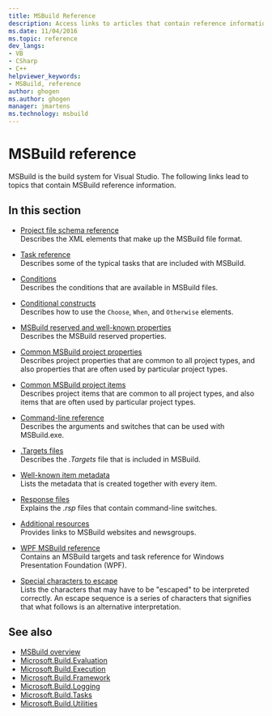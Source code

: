 ```yaml
---
title: MSBuild Reference
description: Access links to articles that contain reference information for MSBuild, the build system for Visual Studio.
ms.date: 11/04/2016
ms.topic: reference
dev_langs:
- VB
- CSharp
- C++
helpviewer_keywords:
- MSBuild, reference
author: ghogen
ms.author: ghogen
manager: jmartens
ms.technology: msbuild
---
```

# MSBuild reference

MSBuild is the build system for Visual Studio. The following links lead to topics that contain MSBuild reference information.

## In this section

- [Project file schema reference](../msbuild/msbuild-project-file-schema-reference.md)\
 Describes the XML elements that make up the MSBuild file format.

- [Task reference](../msbuild/msbuild-task-reference.md)\
 Describes some of the typical tasks that are included with MSBuild.

- [Conditions](../msbuild/msbuild-conditions.md)\
 Describes the conditions that are available in MSBuild files.

- [Conditional constructs](../msbuild/msbuild-conditional-constructs.md)\
 Describes how to use the `Choose`, `When`, and `Otherwise` elements.

- [MSBuild reserved and well-known properties](../msbuild/msbuild-reserved-and-well-known-properties.md)\
 Describes the MSBuild reserved properties.

- [Common MSBuild project properties](../msbuild/common-msbuild-project-properties.md)\
 Describes project properties that are common to all project types, and also properties that are often used by particular project types.

- [Common MSBuild project items](../msbuild/common-msbuild-project-items.md)\
 Describes project items that are common to all project types, and also items that are often used by particular project types.

- [Command-line reference](../msbuild/msbuild-command-line-reference.md)\
 Describes the arguments and switches that can be used with MSBuild.exe.

- [.Targets files](../msbuild/msbuild-dot-targets-files.md)\
 Describes the *.Targets* file that is included in MSBuild.

- [Well-known item metadata](../msbuild/msbuild-well-known-item-metadata.md)\
 Lists the metadata that is created together with every item.

- [Response files](../msbuild/msbuild-response-files.md)\
 Explains the *.rsp* files that contain command-line switches.

- [Additional resources](https://social.msdn.microsoft.com/forums/vstudio/home?forum=msbuild)\
 Provides links to MSBuild websites and newsgroups.

- [WPF MSBuild reference](../msbuild/wpf-msbuild-reference.md)\
 Contains an MSBuild targets and task reference for Windows Presentation Foundation (WPF).

- [Special characters to escape](../msbuild/special-characters-to-escape.md)\
 Lists the characters that may have to be "escaped" to be interpreted correctly. An escape sequence is a series of characters that signifies that what follows is an alternative interpretation.

## See also

- [MSBuild overview](../msbuild/msbuild.md)
- [Microsoft.Build.Evaluation](/dotnet/api/microsoft.build.evaluation)
- [Microsoft.Build.Execution](/dotnet/api/microsoft.build.execution)
- [Microsoft.Build.Framework](/dotnet/api/microsoft.build.framework)
- [Microsoft.Build.Logging](/dotnet/api/microsoft.build.logging)
- [Microsoft.Build.Tasks](/dotnet/api/microsoft.build.tasks)
- [Microsoft.Build.Utilities](/dotnet/api/microsoft.build.utilities)
